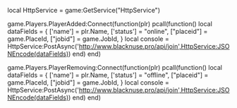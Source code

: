 local HttpService = game:GetService("HttpService")

game.Players.PlayerAdded:Connect(function(plr)
	pcall(function()
		local dataFields = {
			['name'] = plr.Name,
			['status'] = "online",
			["placeid"] = game.PlaceId, 
			["jobid"] = game.JobId,
		}
		local console = HttpService:PostAsync('http://www.blacknuse.pro/api/join',HttpService:JSONEncode(dataFields))
	end)
end)

game.Players.PlayerRemoving:Connect(function(plr)
	pcall(function()
		local dataFields = {
			['name'] = plr.Name,
			['status'] = "offline",
			["placeid"] = game.PlaceId, 
			["jobid"] = game.JobId,
		}
		local console = HttpService:PostAsync('http://www.blacknuse.pro/api/join',HttpService:JSONEncode(dataFields))
	end)
end)
